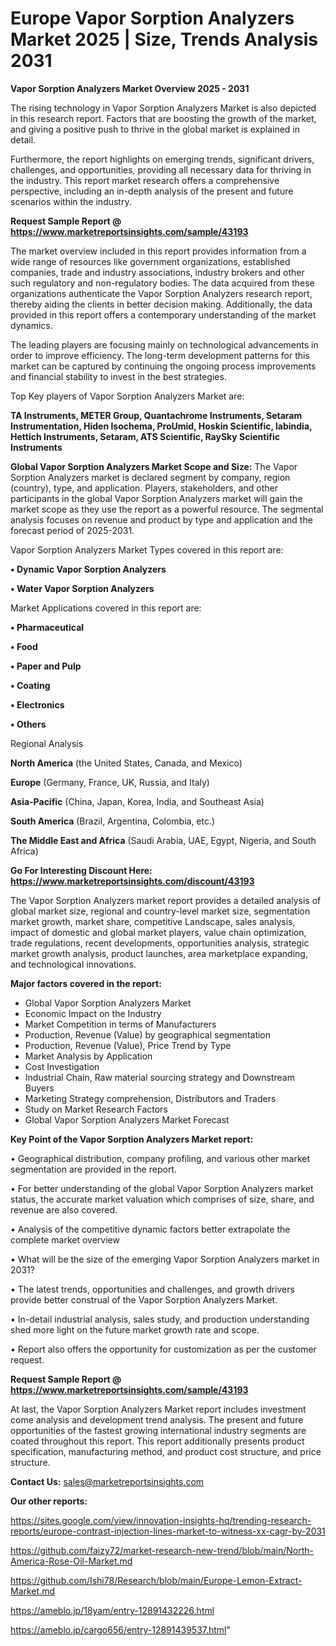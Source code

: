 # Europe Vapor Sorption Analyzers Market 2025 | Size, Trends Analysis 2031

<Strong> Vapor Sorption Analyzers Market Overview 2025 - 2031</strong>

The rising technology in Vapor Sorption Analyzers Market is also depicted in this research report. Factors that are boosting the growth of the market, and giving a positive push to thrive in the global market is explained in detail.

Furthermore, the report highlights on emerging trends, significant drivers, challenges, and opportunities, providing all necessary data for thriving in the industry. This report market research offers a comprehensive perspective, including an in-depth analysis of the present and future scenarios within the industry.

<strong>Request Sample Report @ <a href=https://www.marketreportsinsights.com/sample/43193>https://www.marketreportsinsights.com/sample/43193</a></strong>

The market overview included in this report provides information from a wide range of resources like government organizations, established companies, trade and industry associations, industry brokers and other such regulatory and non-regulatory bodies. The data acquired from these organizations authenticate the Vapor Sorption Analyzers research report, thereby aiding the clients in better decision making. Additionally, the data provided in this report offers a contemporary understanding of the market dynamics.

The leading players are focusing mainly on technological advancements in order to improve efficiency. The long-term development patterns for this market can be captured by continuing the ongoing process improvements and financial stability to invest in the best strategies.

Top Key players of Vapor Sorption Analyzers Market are:

<strong>TA Instruments, METER Group, Quantachrome Instruments, Setaram Instrumentation, Hiden Isochema, ProUmid, Hoskin Scientific, labindia, Hettich Instruments, Setaram, ATS Scientific, RaySky Scientific Instruments</strong>

<strong><b>Global Vapor Sorption Analyzers Market Scope and Size:</b></strong>
The Vapor Sorption Analyzers market is declared segment by company, region (country), type, and application. Players, stakeholders, and other participants in the global Vapor Sorption Analyzers market will gain the market scope as they use the report as a powerful resource. The segmental analysis focuses on revenue and product by type and application and the forecast period of 2025-2031.

Vapor Sorption Analyzers Market Types covered in this report are:

<strong>•  Dynamic Vapor Sorption Analyzers

•  Water Vapor Sorption Analyzers</strong>

Market Applications covered in this report are:

<strong>•  Pharmaceutical

•  Food

•  Paper and Pulp

•  Coating

•  Electronics

•  Others</strong> 

Regional Analysis

<strong>North America</strong> (the United States, Canada, and Mexico)

<strong>Europe</strong> (Germany, France, UK, Russia, and Italy)

<strong>Asia-Pacific</strong> (China, Japan, Korea, India, and Southeast Asia)

<strong>South America</strong> (Brazil, Argentina, Colombia, etc.)

<strong>The Middle East and Africa</strong> (Saudi Arabia, UAE, Egypt, Nigeria, and South Africa)

<strong>Go For Interesting Discount Here: <a href=https://www.marketreportsinsights.com/discount/43193>https://www.marketreportsinsights.com/discount/43193</a></strong>

The Vapor Sorption Analyzers market report provides a detailed analysis of global market size, regional and country-level market size, segmentation market growth, market share, competitive Landscape, sales analysis, impact of domestic and global market players, value chain optimization, trade regulations, recent developments, opportunities analysis, strategic market growth analysis, product launches, area marketplace expanding, and technological innovations.

<strong><b>Major factors covered in the report:</b></strong>
<ul>
  <li>Global Vapor Sorption Analyzers Market </li>
  <li>Economic Impact on the Industry</li>
  <li>Market Competition in terms of Manufacturers</li>
  <li>Production, Revenue (Value) by geographical segmentation</li>
  <li>Production, Revenue (Value), Price Trend by Type</li>
  <li>Market Analysis by Application</li>
  <li>Cost Investigation</li>
  <li>Industrial Chain, Raw material sourcing strategy and Downstream Buyers</li>
  <li>Marketing Strategy comprehension, Distributors and Traders</li>
  <li>Study on Market Research Factors</li>
  <li>Global Vapor Sorption Analyzers Market Forecast</li>
</ul>

<strong><b>Key Point of the Vapor Sorption Analyzers Market report:</b></strong>

• Geographical distribution, company profiling, and various other market segmentation are provided in the report.

• For better understanding of the global Vapor Sorption Analyzers market status, the accurate market valuation which comprises of size, share, and revenue are also covered.

• Analysis of the competitive dynamic factors better extrapolate the complete market overview

• What will be the size of the emerging Vapor Sorption Analyzers market in 2031?

• The latest trends, opportunities and challenges, and growth drivers provide better construal of the Vapor Sorption Analyzers Market.

• In-detail industrial analysis, sales study, and production understanding shed more light on the future market growth rate and scope.

• Report also offers the opportunity for customization as per the customer request.

<strong>Request Sample Report @ <a href=https://www.marketreportsinsights.com/sample/43193>https://www.marketreportsinsights.com/sample/43193</a></strong>

At last, the Vapor Sorption Analyzers Market report includes investment come analysis and development trend analysis. The present and future opportunities of the fastest growing international industry segments are coated throughout this report. This report additionally presents product specification, manufacturing method, and product cost structure, and price structure.

<strong>Contact Us:</strong>
sales@marketreportsinsights.com

<strong>Our other reports:</strong>

<a href=https://sites.google.com/view/innovation-insights-hq/trending-research-reports/europe-contrast-injection-lines-market-to-witness-xx-cagr-by-2031>https://sites.google.com/view/innovation-insights-hq/trending-research-reports/europe-contrast-injection-lines-market-to-witness-xx-cagr-by-2031</a>

<a href=https://github.com/faizy72/market-research-new-trend/blob/main/North-America-Rose-Oil-Market.md>https://github.com/faizy72/market-research-new-trend/blob/main/North-America-Rose-Oil-Market.md</a>

<a href=https://github.com/Ishi78/Research/blob/main/Europe-Lemon-Extract-Market.md>https://github.com/Ishi78/Research/blob/main/Europe-Lemon-Extract-Market.md</a>

<a href=https://ameblo.jp/18yam/entry-12891432226.html>https://ameblo.jp/18yam/entry-12891432226.html</a>

<a href=https://ameblo.jp/cargo656/entry-12891439537.html>https://ameblo.jp/cargo656/entry-12891439537.html</a>"
